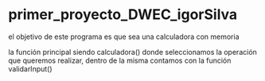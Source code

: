 # primer_proyecto_DWEC_igorSilva
el objetivo de este programa es que sea una calculadora con memoria

la función principal siendo calculadora() donde seleccionamos la operación que queremos realizar,
dentro de la misma contamos con la función validarInput() 
